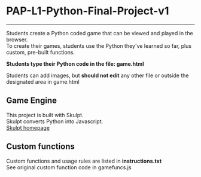 # PAP-L1-Python-Final-Project-v1
---
Students create a Python coded game that can be viewed and played in the browser.\
To create their games, students use the Python they've learned so far, plus custom, pre-built functions.

**Students type their Python code in the file:  game.html**

Students can add images, but **should not edit** any other file or outside the designated area in game.html

## Game Engine

This project is built with Skulpt.\
Skulpt converts Python into Javascript.\
[Skulpt homepage](https://skulpt.org/)

## Custom functions

Custom functions and usage rules are listed in **instructions.txt**\
See original custom function code in gamefuncs.js
